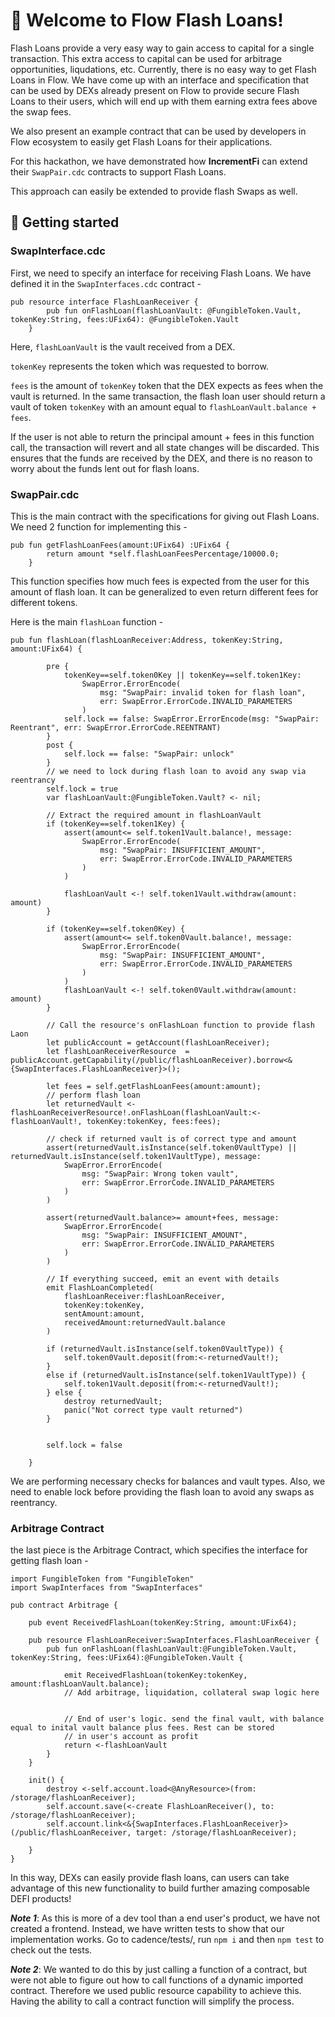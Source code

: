 # 👋 Welcome to Flow Flash Loans!

Flash Loans provide a very easy way to gain access to capital for a single transaction. This extra access to capital can be used for arbitrage opportunities, liqudations, etc. Currently, there is no easy way to get Flash Loans in Flow. We have come up with an interface and specification that can be used by DEXs already present on Flow to provide secure Flash Loans to their users, which will end up with them earning extra fees above the swap fees. 

We also present an example contract that can be used by developers in Flow ecosystem to easily get Flash Loans for their applications. 

For this hackathon, we have demonstrated how **IncrementFi** can extend their `SwapPair.cdc` contracts to support Flash Loans. 

This approach can easily be extended to provide flash Swaps as well.

## 🔨 Getting started

### SwapInterface.cdc
First, we need to specify an interface for receiving Flash Loans. We have defined it in the `SwapInterfaces.cdc` contract - 
```cadence
pub resource interface FlashLoanReceiver {
        pub fun onFlashLoan(flashLoanVault: @FungibleToken.Vault, tokenKey:String, fees:UFix64): @FungibleToken.Vault
    }

```

Here, `flashLoanVault` is the vault received from a DEX.

 `tokenKey` represents the token which was requested to borrow. 

 `fees` is the amount of `tokenKey` token that the DEX expects as fees when the vault is returned. In the same transaction, the flash loan user should return a vault of token `tokenKey` with an amount equal to `flashLoanVault.balance + fees`. 

 If the user is not able to return the principal amount + fees in this function call, the transaction will revert and all state changes will be discarded. This ensures that the funds are received by the DEX, and there is no reason to worry about the funds lent out for flash loans. 


### SwapPair.cdc

This is the main contract with the specifications for giving out Flash Loans. We need 2 function for implementing this - 
```cadence
pub fun getFlashLoanFees(amount:UFix64) :UFix64 {
        return amount *self.flashLoanFeesPercentage/10000.0;
    }
```
This function specifies how much fees is expected from the user for this amount of flash loan. It can be generalized to even return different fees for different tokens. 

Here is the main `flashLoan` function - 
```
pub fun flashLoan(flashLoanReceiver:Address, tokenKey:String, amount:UFix64) {

        pre {
            tokenKey==self.token0Key || tokenKey==self.token1Key:
                SwapError.ErrorEncode(
                    msg: "SwapPair: invalid token for flash loan",
                    err: SwapError.ErrorCode.INVALID_PARAMETERS
                )
            self.lock == false: SwapError.ErrorEncode(msg: "SwapPair: Reentrant", err: SwapError.ErrorCode.REENTRANT)
        }
        post {
            self.lock == false: "SwapPair: unlock"
        }
        // we need to lock during flash loan to avoid any swap via reentrancy
        self.lock = true
        var flashLoanVault:@FungibleToken.Vault? <- nil;

        // Extract the required amount in flashLoanVault
        if (tokenKey==self.token1Key) {
            assert(amount<= self.token1Vault.balance!, message:
                SwapError.ErrorEncode(
                    msg: "SwapPair: INSUFFICIENT_AMOUNT",
                    err: SwapError.ErrorCode.INVALID_PARAMETERS
                )
            )

            flashLoanVault <-! self.token1Vault.withdraw(amount: amount)
        }

        if (tokenKey==self.token0Key) {
            assert(amount<= self.token0Vault.balance!, message:
                SwapError.ErrorEncode(
                    msg: "SwapPair: INSUFFICIENT_AMOUNT",
                    err: SwapError.ErrorCode.INVALID_PARAMETERS
                )
            )
            flashLoanVault <-! self.token0Vault.withdraw(amount: amount)
        }

        // Call the resource's onFlashLoan function to provide flash Laon
        let publicAccount = getAccount(flashLoanReceiver);
        let flashLoanReceiverResource  = publicAccount.getCapability(/public/flashLoanReceiver).borrow<&{SwapInterfaces.FlashLoanReceiver}>();

        let fees = self.getFlashLoanFees(amount:amount);
        // perform flash loan
        let returnedVault <- flashLoanReceiverResource!.onFlashLoan(flashLoanVault:<-flashLoanVault!, tokenKey:tokenKey, fees:fees);
        
        // check if returned vault is of correct type and amount
        assert(returnedVault.isInstance(self.token0VaultType) || returnedVault.isInstance(self.token1VaultType), message:
            SwapError.ErrorEncode(
                msg: "SwapPair: Wrong token vault",
                err: SwapError.ErrorCode.INVALID_PARAMETERS
            )
        )

        assert(returnedVault.balance>= amount+fees, message:
            SwapError.ErrorEncode(
                msg: "SwapPair: INSUFFICIENT_AMOUNT",
                err: SwapError.ErrorCode.INVALID_PARAMETERS
            )
        )

        // If everything succeed, emit an event with details
        emit FlashLoanCompleted(
            flashLoanReceiver:flashLoanReceiver, 
            tokenKey:tokenKey, 
            sentAmount:amount, 
            receivedAmount:returnedVault.balance
        )

        if (returnedVault.isInstance(self.token0VaultType)) {
            self.token0Vault.deposit(from:<-returnedVault!);
        }
        else if (returnedVault.isInstance(self.token1VaultType)) {
            self.token1Vault.deposit(from:<-returnedVault!);
        } else {
            destroy returnedVault;
            panic("Not correct type vault returned")
        }


        self.lock = false

    }
```

We are performing necessary checks for balances and vault types. Also, we need to enable lock before providing the flash loan to avoid any swaps as reentrancy. 

### Arbitrage Contract

the last piece is the Arbitrage Contract, which specifies the interface for getting flash loan - 
```cadence
import FungibleToken from "FungibleToken"
import SwapInterfaces from "SwapInterfaces"

pub contract Arbitrage {

    pub event ReceivedFlashLoan(tokenKey:String, amount:UFix64);
    
    pub resource FlashLoanReceiver:SwapInterfaces.FlashLoanReceiver {
        pub fun onFlashLoan(flashLoanVault:@FungibleToken.Vault, tokenKey:String, fees:UFix64):@FungibleToken.Vault {

            emit ReceivedFlashLoan(tokenKey:tokenKey, amount:flashLoanVault.balance);
            // Add arbitrage, liquidation, collateral swap logic here


            // End of user's logic. send the final vault, with balance equal to inital vault balance plus fees. Rest can be stored
            // in user's account as profit
            return <-flashLoanVault
        }
    }

    init() {
        destroy <-self.account.load<@AnyResource>(from: /storage/flashLoanReceiver);
        self.account.save(<-create FlashLoanReceiver(), to: /storage/flashLoanReceiver);
        self.account.link<&{SwapInterfaces.FlashLoanReceiver}>(/public/flashLoanReceiver, target: /storage/flashLoanReceiver);              

    }
} 
```

In this way, DEXs can easily provide flash loans, can users can take advantage of this new functionality to build further amazing composable DEFI products! 


***Note 1***: As this is more of a dev tool than a end user's product, we have not created a frontend. Instead, we have written tests to show that our implementation works. Go to cadence/tests/, run `npm i` and then `npm test` to check out the tests. 

***Note 2***: We wanted to do this by just calling a function of a contract, but were not able to figure out how to call functions of a dynamic imported contract. Therefore we used public resource capability to achieve this. Having the ability to call a contract function will simplify the process. 